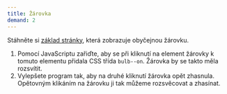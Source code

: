 ```yaml
---
title: Žárovka
demand: 2
---
```


Stáhněte si [základ stránky](../assets/zarovka-zadani.zip), která zobrazuje obyčejnou žárovku.

1. Pomocí JavaScriptu zařiďte, aby se při kliknutí na element žárovky k tomuto elementu přidala CSS třída `bulb--on`. Žárovka by se takto měla rozsvítit.
1. Vylepšete program tak, aby na druhé kliknutí žárovka opět zhasnula. Opětovným klikáním na žárovku ji tak můžeme rozsvěcovat a zhasínat.

